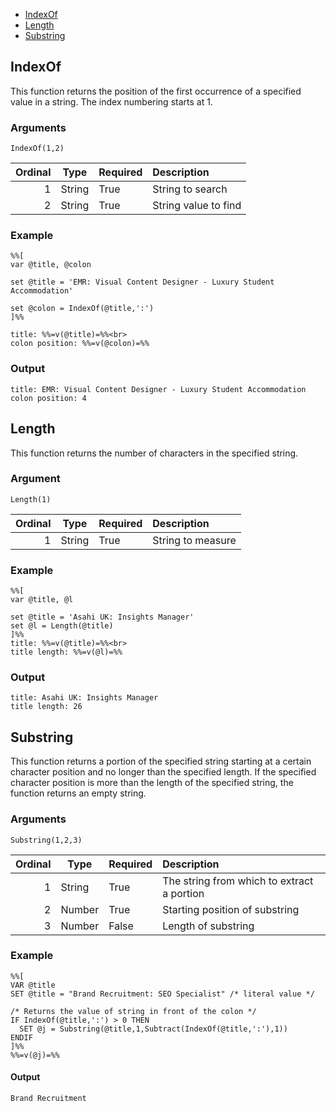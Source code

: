 * [IndexOf](#indexof)
* [Length](#length)
* [Substring](#substring)

## IndexOf ##

This function returns the position of the first occurrence of a specified value in a string. The index numbering starts at 1.

### Arguments ###

`IndexOf(1,2)`

| Ordinal | Type | Required | Description |
| ------: | ---- | -------- | :---------- |
| 1 | String | True | String to search |
| 2 | String | True | String value to find |

### Example ###

```
%%[
var @title, @colon

set @title = 'EMR: Visual Content Designer - Luxury Student Accommodation'

set @colon = IndexOf(@title,':') 
]%%

title: %%=v(@title)=%%<br>
colon position: %%=v(@colon)=%%
```

### Output ###

```
title: EMR: Visual Content Designer - Luxury Student Accommodation
colon position: 4
```

## Length ##

This function returns the number of characters in the specified string.

### Argument ###

`Length(1)`

| Ordinal | Type | Required | Description |
| ------: | ---- | :------- | :---------- |
| 1 | String | True | String to measure |

### Example ###

```
%%[
var @title, @l

set @title = 'Asahi UK: Insights Manager'
set @l = Length(@title)
]%%
title: %%=v(@title)=%%<br>
title length: %%=v(@l)=%%
```

### Output ###

```
title: Asahi UK: Insights Manager
title length: 26
```

## Substring ##

This function returns a portion of the specified string starting at a certain character position and no longer than the specified length. If the specified character position is more than the length of the specified string, the function returns an empty string.

### Arguments ###

`Substring(1,2,3)`

| Ordinal | Type | Required | Description |
| ------: | ---- | :------- | :---------- |
| 1 | String | True | The string from which to extract a portion |
| 2 | Number | True | Starting position of substring |
| 3 | Number | False | Length of substring |

### Example ###

```
%%[
VAR @title 
SET @title = "Brand Recruitment: SEO Specialist" /* literal value */

/* Returns the value of string in front of the colon */
IF IndexOf(@title,':') > 0 THEN
  SET @j = Substring(@title,1,Subtract(IndexOf(@title,':'),1))
ENDIF
]%%
%%=v(@j)=%%
```

#### Output ####

```
Brand Recruitment
```
